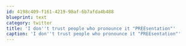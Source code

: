 ```yaml
---
id: 4198c409-f161-4219-98af-6b7afda4b488
blueprint: text
category: twitter
title: 'I don''t trust people who pronounce it "PREEsentation"'
caption: 'I don''t trust people who pronounce it "PREEsentation"'
---
```

